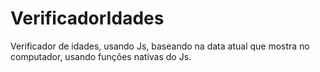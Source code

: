 # VerificadorIdades
Verificador de idades, usando Js, baseando na data atual que mostra no computador, usando funções nativas do Js.
